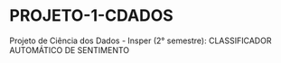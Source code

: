 # PROJETO-1-CDADOS
Projeto de Ciência dos Dados - Insper (2° semestre): CLASSIFICADOR AUTOMÁTICO DE SENTIMENTO
